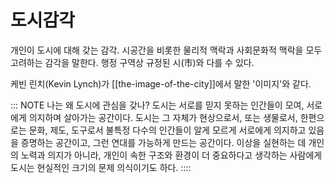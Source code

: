 # 도시감각

개인이 도시에 대해 갖는 감각. 시공간을 비롯한 물리적 맥락과 사회문화적 맥락을 모두 고려하는 감각을 말한다. 행정 구역상 규정된 시(市)와 다를 수 있다.

케빈 린치(Kevin Lynch)가 [[the-image-of-the-city]]에서 말한 '이미지'와 같다.

::: NOTE
나는 왜 도시에 관심을 갖나? 도시는 서로를 믿지 못하는 인간들이 모여, 서로에게 의지하며 살아가는 공간이다. 도시는 그 자체가 현상으로서, 또는 생물로서, 한편으로는 문화, 제도, 도구로서 불특정 다수의 인간들이 알게 모르게 서로에게 의지하고 있음을 증명하는 공간이고, 그런 연대를 가능하게 만드는 공간이다. 이상을 실현하는 데 개인의 노력과 의지가 아니라, 개인이 속한 구조와 환경이 더 중요하다고 생각하는 사람에게 도시는 현실적인 크기의 문제 의식이기도 하다.
::::

